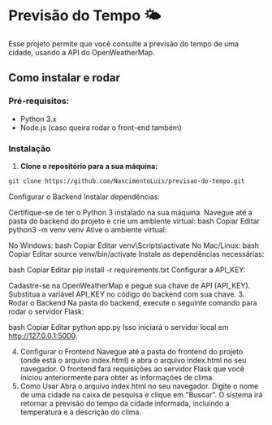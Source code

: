 # Previsão do Tempo 🌤️

Esse projeto permite que você consulte a previsão do tempo de uma cidade, usando a API do OpenWeatherMap.

## Como instalar e rodar

### Pré-requisitos:
- Python 3.x
- Node.js (caso queira rodar o front-end também)

### Instalação

1. **Clone o repositório para a sua máquina:**

```bash
git clone https://github.com/NascimentoLuis/previsao-do-tempo.git
```

Configurar o Backend
Instalar dependências:

Certifique-se de ter o Python 3 instalado na sua máquina.
Navegue até a pasta do backend do projeto e crie um ambiente virtual:
bash
Copiar
Editar
python3 -m venv venv
Ative o ambiente virtual:

No Windows:
bash
Copiar
Editar
venv\Scripts\activate
No Mac/Linux:
bash
Copiar
Editar
source venv/bin/activate
Instale as dependências necessárias:

bash
Copiar
Editar
pip install -r requirements.txt
Configurar a API_KEY:

Cadastre-se na OpenWeatherMap e pegue sua chave de API (API_KEY).
Substitua a variável API_KEY no código do backend com sua chave.
3. Rodar o Backend
Na pasta do backend, execute o seguinte comando para rodar o servidor Flask:

bash
Copiar
Editar
python app.py
Isso iniciará o servidor local em http://127.0.0.1:5000.

4. Configurar o Frontend
Navegue até a pasta do frontend do projeto (onde está o arquivo index.html) e abra o arquivo index.html no seu navegador.
O frontend fará requisições ao servidor Flask que você iniciou anteriormente para obter as informações de clima.
5. Como Usar
Abra o arquivo index.html no seu navegador.
Digite o nome de uma cidade na caixa de pesquisa e clique em "Buscar".
O sistema irá retornar a previsão do tempo da cidade informada, incluindo a temperatura e a descrição do clima.
